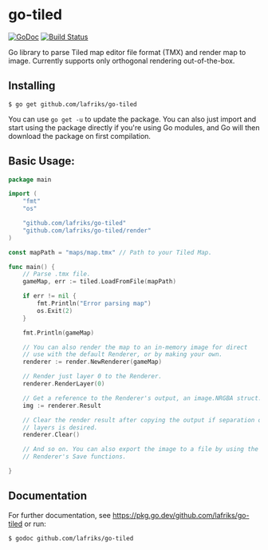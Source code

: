 # go-tiled

[![GoDoc](https://godoc.org/github.com/lafriks/go-tiled?status.svg)](https://godoc.org/github.com/lafriks/go-tiled)
[![Build Status](https://cloud.drone.io/api/badges/lafriks/go-tiled/status.svg)](https://cloud.drone.io/lafriks/go-tiled)

Go library to parse Tiled map editor file format (TMX) and render map to image. Currently supports only orthogonal rendering out-of-the-box.

## Installing

    $ go get github.com/lafriks/go-tiled

You can use `go get -u` to update the package. You can also just import and start using the package directly if you're using Go modules, and Go will then download the package on first compilation.

## Basic Usage:

```go
package main

import (
	"fmt"
	"os"

	"github.com/lafriks/go-tiled"
	"github.com/lafriks/go-tiled/render"
)

const mapPath = "maps/map.tmx" // Path to your Tiled Map.

func main() {
    // Parse .tmx file.
	gameMap, err := tiled.LoadFromFile(mapPath)

	if err != nil {
		fmt.Println("Error parsing map")
		os.Exit(2)
	}

	fmt.Println(gameMap)

	// You can also render the map to an in-memory image for direct
	// use with the default Renderer, or by making your own.
	renderer := render.NewRenderer(gameMap)

	// Render just layer 0 to the Renderer.
	renderer.RenderLayer(0)

	// Get a reference to the Renderer's output, an image.NRGBA struct.
	img := renderer.Result

	// Clear the render result after copying the output if separation of 
	// layers is desired.
	renderer.Clear()

	// And so on. You can also export the image to a file by using the
	// Renderer's Save functions.

}

```

## Documentation

For further documentation, see https://pkg.go.dev/github.com/lafriks/go-tiled or run:

    $ godoc github.com/lafriks/go-tiled

